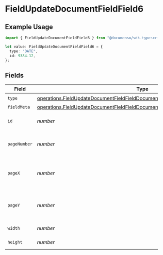# FieldUpdateDocumentFieldField6

## Example Usage

```typescript
import { FieldUpdateDocumentFieldField6 } from "@documenso/sdk-typescript/models/operations";

let value: FieldUpdateDocumentFieldField6 = {
  type: "DATE",
  id: 9384.12,
};
```

## Fields

| Field                                                                                                                                                                                    | Type                                                                                                                                                                                     | Required                                                                                                                                                                                 | Description                                                                                                                                                                              |
| ---------------------------------------------------------------------------------------------------------------------------------------------------------------------------------------- | ---------------------------------------------------------------------------------------------------------------------------------------------------------------------------------------- | ---------------------------------------------------------------------------------------------------------------------------------------------------------------------------------------- | ---------------------------------------------------------------------------------------------------------------------------------------------------------------------------------------- |
| `type`                                                                                                                                                                                   | [operations.FieldUpdateDocumentFieldFieldDocumentsFieldsRequestRequestBody6Type](../../models/operations/fieldupdatedocumentfieldfielddocumentsfieldsrequestrequestbody6type.md)         | :heavy_check_mark:                                                                                                                                                                       | N/A                                                                                                                                                                                      |
| `fieldMeta`                                                                                                                                                                              | [operations.FieldUpdateDocumentFieldFieldDocumentsFieldsRequestRequestBodyFieldMeta](../../models/operations/fieldupdatedocumentfieldfielddocumentsfieldsrequestrequestbodyfieldmeta.md) | :heavy_minus_sign:                                                                                                                                                                       | N/A                                                                                                                                                                                      |
| `id`                                                                                                                                                                                     | *number*                                                                                                                                                                                 | :heavy_check_mark:                                                                                                                                                                       | The ID of the field to update.                                                                                                                                                           |
| `pageNumber`                                                                                                                                                                             | *number*                                                                                                                                                                                 | :heavy_minus_sign:                                                                                                                                                                       | The page number the field will be on.                                                                                                                                                    |
| `pageX`                                                                                                                                                                                  | *number*                                                                                                                                                                                 | :heavy_minus_sign:                                                                                                                                                                       | The X coordinate of where the field will be placed.                                                                                                                                      |
| `pageY`                                                                                                                                                                                  | *number*                                                                                                                                                                                 | :heavy_minus_sign:                                                                                                                                                                       | The Y coordinate of where the field will be placed.                                                                                                                                      |
| `width`                                                                                                                                                                                  | *number*                                                                                                                                                                                 | :heavy_minus_sign:                                                                                                                                                                       | The width of the field.                                                                                                                                                                  |
| `height`                                                                                                                                                                                 | *number*                                                                                                                                                                                 | :heavy_minus_sign:                                                                                                                                                                       | The height of the field.                                                                                                                                                                 |